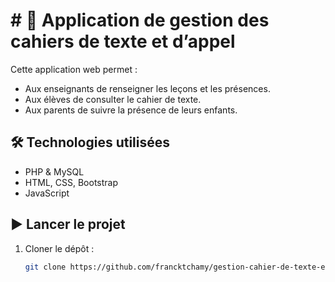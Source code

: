 # # 📘 Application de gestion des cahiers de texte et d’appel

Cette application web permet :

- Aux enseignants de renseigner les leçons et les présences.
- Aux élèves de consulter le cahier de texte.
- Aux parents de suivre la présence de leurs enfants.

## 🛠️ Technologies utilisées

- PHP & MySQL
- HTML, CSS, Bootstrap
- JavaScript

## ▶️ Lancer le projet

1. Cloner le dépôt :
   ```bash
   git clone https://github.com/francktchamy/gestion-cahier-de-texte-et-fiche-d-appel-en-ligne-.git
